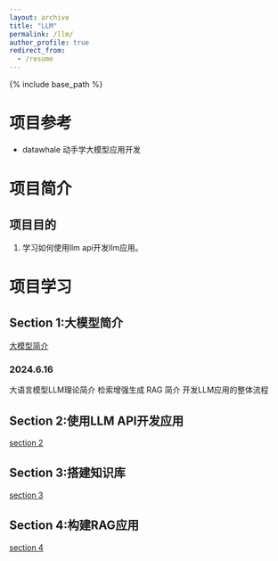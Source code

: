 ```yaml
---
layout: archive
title: "LLM"
permalink: /llm/
author_profile: true
redirect_from:
  - /resume
---
```


{% include base_path %}

# 项目参考
- datawhale 动手学大模型应用开发

# 项目简介
## 项目目的
1. 学习如何使用llm api开发llm应用。

# 项目学习
## Section 1:大模型简介
<a href="https://niysniysniys.github.io/llm/s1/">大模型简介</a>
### 2024.6.16
大语言模型LLM理论简介
检索增强生成 RAG 简介
开发LLM应用的整体流程

## Section 2:使用LLM API开发应用
[section 2](https://niysniysniys.github.io/llm/s2/)

## Section 3:搭建知识库
[section 3](https://niysniysniys.github.io/llm/s3/)

## Section 4:构建RAG应用
[section 4](https://niysniysniys.github.io/llm/s4/)
